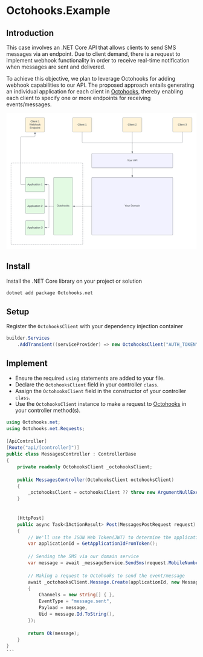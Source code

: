 # Octohooks.Example

## Introduction

This case involves an .NET Core API that allows clients to send SMS messages via an endpoint. Due to client demand, there is a request to implement webhook functionality in order to receive real-time notification when messages are sent and delivered.

To achieve this objective, we plan to leverage Octohooks for adding webhook capabilities to our API. The proposed approach entails generating an individual application for each client in [Octohooks](https://octohooks.com), thereby enabling each client to specify one or more endpoints for receiving events/messages.

![Octohooks](Assets/Octohooks.png)

## Install

Install the .NET Core library on your project or solution

```bash
dotnet add package Octohooks.net
```

## Setup

Register the `OctohooksClient` with your dependency injection container

```csharp
builder.Services
    .AddTransient((serviceProvider) => new OctohooksClient("AUTH_TOKEN"));
```

## Implement

* Ensure the required `using` statements are added to your file.
* Declare the `OctohooksClient` field in your controller `class`.
* Assign the `OctohooksClient` field in the constructor of your controller `class`.
* Use the `OctohooksClient` instance to make a request to [Octohooks](https://octohooks.com) in your controller method(s).

````csharp
using Octohooks.net;
using Octohooks.net.Requests;

[ApiController]
[Route("api/[controller]")]
public class MessagesController : ControllerBase
{
    private readonly OctohooksClient _octohooksClient;

    public MessagesController(OctohooksClient octohooksClient)
    {
        _octohooksClient = octohooksClient ?? throw new ArgumentNullException(nameof(octohooksClient));
    }


    [HttpPost]
    public async Task<IActionResult> Post(MessagesPostRequest request)
    {
        // We'll use the JSON Web Token(JWT) to determine the applicationId of the client making the request
        var applicationId = GetApplicationIdFromToken();

        // Sending the SMS via our domain service
        var message = await _messageService.SendSms(request.MobileNumber, request.Body);

        // Making a request to Octohooks to send the event/message
        await _octohooksClient.Message.Create(applicationId, new MessageRequest
        {
            Channels = new string[] { },
            EventType = "message.sent",
            Payload = message,
            Uid = message.Id.ToString(),
        });

        return Ok(message);
    }
}
```
